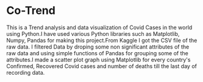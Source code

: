 # Co-Trend
This is a Trend analysis and data visualization of Covid Cases in the world using Python.I have used various Python libraries such as Matplotlib, Numpy, Pandas for making this project.From Kaggle I got the CSV file of the raw data. I filtered Data by droping some non significant attributes of the raw data and using simple functions of Pandas for grouping some of the attributes.I made a scatter plot graph using Matplotlib for every country's Confirmed, Recovered Covid cases and number of deaths till the last day of recording data.
